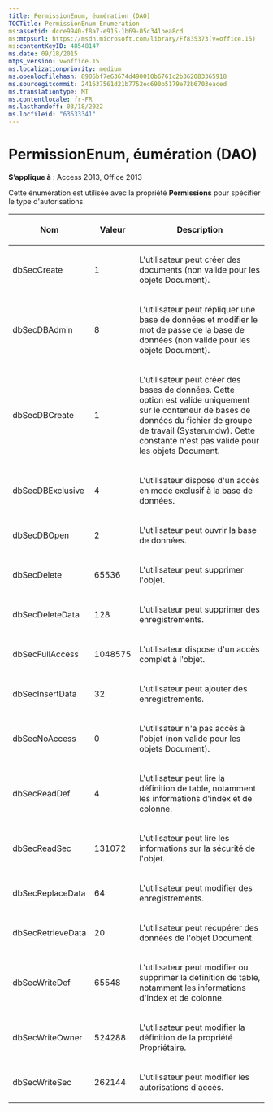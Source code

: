 ```yaml
---
title: PermissionEnum, éumération (DAO)
TOCTitle: PermissionEnum Enumeration
ms:assetid: dcce9940-f8a7-e915-1b69-05c341bea8cd
ms:mtpsurl: https://msdn.microsoft.com/library/Ff835373(v=office.15)
ms:contentKeyID: 48548147
ms.date: 09/18/2015
mtps_version: v=office.15
ms.localizationpriority: medium
ms.openlocfilehash: 8906bf7e63674d490010b6761c2b362083365918
ms.sourcegitcommit: 241637561d21b7752ec690b5179e72b6703eaced
ms.translationtype: MT
ms.contentlocale: fr-FR
ms.lasthandoff: 03/18/2022
ms.locfileid: "63633341"
---
```

# <a name="permissionenum-enumeration-dao"></a>PermissionEnum, éumération (DAO)


**S’applique à** : Access 2013, Office 2013

Cette énumération est utilisée avec la propriété **Permissions** pour spécifier le type d'autorisations.

<table>
<colgroup>
<col />
<col />
<col />
</colgroup>
<thead>
<tr class="header">
<th><p>Nom</p></th>
<th><p>Valeur</p></th>
<th><p>Description</p></th>
</tr>
</thead>
<tbody>
<tr class="odd">
<td><p>dbSecCreate</p></td>
<td><p>1</p></td>
<td><p>L'utilisateur peut créer des documents (non valide pour les objets Document).</p></td>
</tr>
<tr class="even">
<td><p>dbSecDBAdmin</p></td>
<td><p>8 </p></td>
<td><p>L'utilisateur peut répliquer une base de données et modifier le mot de passe de la base de données (non valide pour les objets Document).</p></td>
</tr>
<tr class="odd">
<td><p>dbSecDBCreate</p></td>
<td><p>1</p></td>
<td><p>L'utilisateur peut créer des bases de données. Cette option est valide uniquement sur le conteneur de bases de données du fichier de groupe de travail (Systen.mdw). Cette constante n'est pas valide pour les objets Document.</p></td>
</tr>
<tr class="even">
<td><p>dbSecDBExclusive</p></td>
<td><p>4</p></td>
<td><p>L'utilisateur dispose d'un accès en mode exclusif à la base de données.</p></td>
</tr>
<tr class="odd">
<td><p>dbSecDBOpen</p></td>
<td><p>2</p></td>
<td><p>L'utilisateur peut ouvrir la base de données.</p></td>
</tr>
<tr class="even">
<td><p>dbSecDelete</p></td>
<td><p>65536</p></td>
<td><p>L'utilisateur peut supprimer l'objet.</p></td>
</tr>
<tr class="odd">
<td><p>dbSecDeleteData</p></td>
<td><p>128</p></td>
<td><p>L'utilisateur peut supprimer des enregistrements.</p></td>
</tr>
<tr class="even">
<td><p>dbSecFullAccess</p></td>
<td><p>1048575</p></td>
<td><p>L'utilisateur dispose d'un accès complet à l'objet.</p></td>
</tr>
<tr class="odd">
<td><p>dbSecInsertData</p></td>
<td><p>32</p></td>
<td><p>L'utilisateur peut ajouter des enregistrements.</p></td>
</tr>
<tr class="even">
<td><p>dbSecNoAccess</p></td>
<td><p>0</p></td>
<td><p>L'utilisateur n'a pas accès à l'objet (non valide pour les objets Document).</p></td>
</tr>
<tr class="odd">
<td><p>dbSecReadDef</p></td>
<td><p>4</p></td>
<td><p>L'utilisateur peut lire la définition de table, notamment les informations d'index et de colonne.</p></td>
</tr>
<tr class="even">
<td><p>dbSecReadSec</p></td>
<td><p>131072</p></td>
<td><p>L'utilisateur peut lire les informations sur la sécurité de l'objet.</p></td>
</tr>
<tr class="odd">
<td><p>dbSecReplaceData</p></td>
<td><p>64</p></td>
<td><p>L'utilisateur peut modifier des enregistrements.</p></td>
</tr>
<tr class="even">
<td><p>dbSecRetrieveData</p></td>
<td><p>20</p></td>
<td><p>L'utilisateur peut récupérer des données de l'objet Document.</p></td>
</tr>
<tr class="odd">
<td><p>dbSecWriteDef</p></td>
<td><p>65548</p></td>
<td><p>L'utilisateur peut modifier ou supprimer la définition de table, notamment les informations d'index et de colonne.</p></td>
</tr>
<tr class="even">
<td><p>dbSecWriteOwner</p></td>
<td><p>524288</p></td>
<td><p>L'utilisateur peut modifier la définition de la propriété Propriétaire.</p></td>
</tr>
<tr class="odd">
<td><p>dbSecWriteSec</p></td>
<td><p>262144</p></td>
<td><p>L'utilisateur peut modifier les autorisations d'accès.</p></td>
</tr>
</tbody>
</table>

